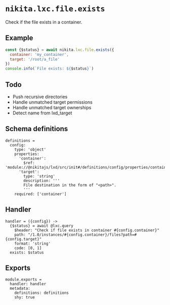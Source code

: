 
# `nikita.lxc.file.exists`

Check if the file exists in a container.

## Example

```js
const {$status} = await nikita.lxc.file.exists({
  container: 'my_container',
  target: '/root/a_file'
})
console.info(`File exists: ${$status}`)
```

## Todo

* Push recursive directories
* Handle unmatched target permissions
* Handle unmatched target ownerships
* Detect name from lxd_target

## Schema definitions

    definitions =
      config:
        type: 'object'
        properties:
          'container':
            $ref: 'module://@nikitajs/lxd/src/init#/definitions/config/properties/container'
          'target':
            type: 'string'
            description: '''
            File destination in the form of "<path>".
            '''
        required: ['container']

## Handler

    handler = ({config}) ->
      {$status} = await @lxc.query
        $header: "Check if file exists in container #{config.container}"
        path: "/1.0/instances/#{config.container}/files?path=#{config.target}"
        format: 'string'
        code: [0, 1]
      exists: $status

## Exports

    module.exports =
      handler: handler
      metadata:
        definitions: definitions
        shy: true
